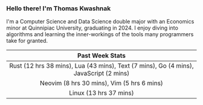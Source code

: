 
### Hello there! I'm Thomas Kwashnak

I'm a Computer Science and Data Science double major with an Economics
minor at Quinnipiac University, graduating in 2024.
I enjoy diving into algorithms and learning the inner-workings of the tools
many programmers take for granted.

| Past Week Stats |
| :---: |
| Rust (12 hrs 38 mins), Lua (43 mins), Text (7 mins), Go (4 mins), JavaScript (2 mins) |
| Neovim (8 hrs 30 mins), Vim (5 hrs 6 mins) |
| Linux (13 hrs 37 mins) |

